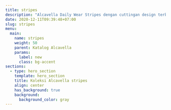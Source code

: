 ```yaml
---
title: stripes
description: "Alcavella Daily Wear Stripes dengan cuttingan design terbaru di bagian celana bikin tampilan kamu semakin kece, dari material Cotton Import Mix Toyobo yang lembut dan nggak gampang kusut."
date: 2020-12-11T09:39:48+07:00
slug: stripes
menu:
  main:
    name: stripes
    weight: 50
    parent: Katalog Alcavella
    params:
      label: new
      class: bg-accent
sections:
  - type: hero_section
    template: hero_section
    title: Koleksi Alcavella stripes
    align: center
    has_background: true
    background:
      background_color: gray
---
```


